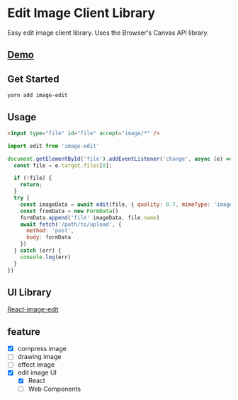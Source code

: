 # Edit Image Client Library

Easy edit image client library. Uses the Browser's Canvas API library.

## [Demo](https://kmkzt.github.io/image-edit/)

## Get Started

```shell
yarn add image-edit
```

## Usage

```html
<input type="file" id="file" accept="image/*" />
```

```javascript
import edit from 'image-edit'

document.getElementById('file').addEventListener('change', async (e) => {
  const file = e.target.files[0];

  if (!file) {
    return;
  }
  try {
    const imageData = await edit(file, { quality: 0.7, mimeType: 'image/webp'})
    const fromData = new FormData()
    formData.append('file' imageData, file.name)
    await fetch('/path/to/upload', {
      method: 'post',
      body: formData
    })
  } catch (err) {
    console.log(err)
  }
})
```

## UI Library

[React-image-edit](./packages/react-image-edit/README.md)

## feature

- [x] compress image
- [ ] drawing image
- [ ] effect image
- [x] edit image UI
  - [x] React
  - [ ] Web Components
